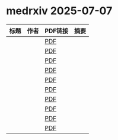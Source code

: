 # medrxiv 2025-07-07

| 标题 | 作者 | PDF链接 |  摘要 |
|------|------|--------|------|
|  |  | [PDF](https://doi.org/10.1101/2025.07.03.25330859) |  |
|  |  | [PDF](https://doi.org/10.1101/2025.07.03.25330793) |  |
|  |  | [PDF](https://doi.org/10.1101/2025.07.04.25330883) |  |
|  |  | [PDF](https://doi.org/10.1101/2025.07.04.25330885) |  |
|  |  | [PDF](https://doi.org/10.1101/2025.07.05.25330933) |  |
|  |  | [PDF](https://doi.org/10.1101/2025.07.05.25330936) |  |
|  |  | [PDF](https://doi.org/10.1101/2025.07.04.25330893) |  |
|  |  | [PDF](https://doi.org/10.1101/2025.07.04.25330897) |  |
|  |  | [PDF](https://doi.org/10.1101/2025.07.05.25330938) |  |
|  |  | [PDF](https://doi.org/10.1101/2025.07.05.25330925) |  |
